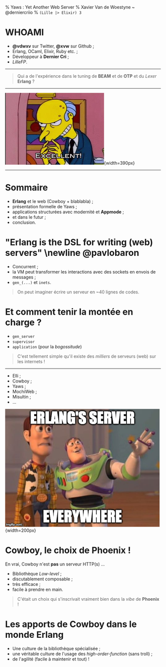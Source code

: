 % Yaws : Yet Another Web Server
% Xavier Van de Woestyne ~ @derniercriio
% `(Lille |> Elixir) 3`


# WHOAMI

-  **@vdwxv** sur Twitter, **@xvw** sur Github ;
-  Erlang, OCaml, Elixir, Ruby etc. ;
-  Développeur à **Dernier Cri** ;
-  *LilleFP*.


---

> Qui a de l'expérience dans le tuning de **BEAM** et de **OTP** et du *Lexer* **Erlang** ?

---

![Ouf, moins de 4 personnes !](schemas/burns.jpg){width=390px}

---

# Sommaire

-  **Erlang** et le web (Cowboy + blablabla) ;
-  présentation formelle de Yaws ;
-  applications structurées avec modernité et **Appmode** ;
-  et dans le futur ;
-  conclusion.

# "Erlang is the DSL for writing (web) servers" \newline @pavlobaron

- Concurrent ;
- la VM peut transformer les interactions avec des sockets en envois de messages ;
- `gen_(...)` et `inets`.

> On peut imaginer écrire un serveur en ~40 lignes de codes.

# Et comment tenir la montée en charge ?

-  `gen_server`
-  `supervisor`
-  `application` (pour la *bogossitude*)

> C'est tellement simple qu'il existe des *milliers* de serveurs (web) sur les internets !

---

- Elli ;
- Cowboy ;
- Yaws ;
- MochiWeb ;
- Misultin ;
- ...

![aha](schemas/meme.jpg){width=200px}


# Cowboy, le choix de Phoenix !

En vrai, Cowboy n'est **pas** un serveur HTTP(s) ...

- Bibliothèque *Low-level* ;
- discutablement composable ;
- très efficace ;
- facile à prendre en main.

> C'était un choix qui s'inscrivait vraiment bien dans la *vibe* de **Phoenix** !

# Les apports de Cowboy dans le monde Erlang

-  Une culture de la bibliothèque spécialisée ;
-  une véritable culture de l'usage des *high-order-function* (sans troll) ;
-  de l'agilité (facile à maintenir et tout) !
